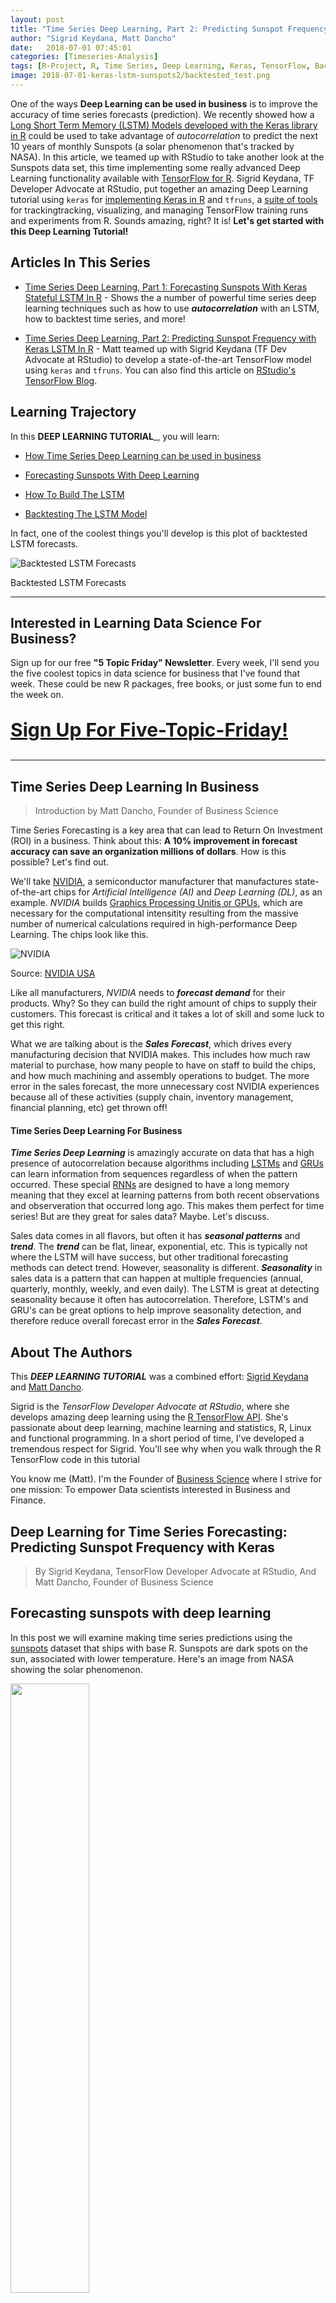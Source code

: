 ```yaml
---
layout: post
title: "Time Series Deep Learning, Part 2: Predicting Sunspot Frequency with Keras LSTM In R"
author: "Sigrid Keydana, Matt Dancho"
date:   2018-07-01 07:45:01
categories: [Timeseries-Analysis]
tags: [R-Project, R, Time Series, Deep Learning, Keras, TensorFlow, Backtesting, tidyverse, tibbletime, timetk, keras, rsample, recipes, yardstick]
image: 2018-07-01-keras-lstm-sunspots2/backtested_test.png
---
```




One of the ways __Deep Learning can be used in business__ is to improve the accuracy of time series forecasts (prediction). We recently showed how a [Long Short Term Memory (LSTM) Models developed with the Keras library in R](http://www.business-science.io/timeseries-analysis/2018/04/18/keras-lstm-sunspots-time-series-prediction.html) could be used to take advantage of _autocorrelation_ to predict the next 10 years of monthly Sunspots (a solar phenomenon that's tracked by NASA). In this article, we teamed up with RStudio to take another look at the Sunspots data set, this time implementing some really advanced Deep Learning functionality available with [TensorFlow for R](https://tensorflow.rstudio.com). Sigrid Keydana, TF Developer Advocate at RStudio, put together an amazing Deep Learning tutorial using `keras` for [implementing Keras in R](https://tensorflow.rstudio.com/keras/) and `tfruns`, a [suite of tools](https://tensorflow.rstudio.com/blog/tfruns.html) for trackingtracking, visualizing, and managing TensorFlow training runs and experiments from R. Sounds amazing, right? It is! __Let's get started with this Deep Learning Tutorial!__

<span data-sumome-listbuilder-embed-id="6cf8523a01e2faac60392073d460d72402c5971ce4821a8a8e81b28cde43f056"></span>

## Articles In This Series

* [Time Series Deep Learning, Part 1: Forecasting Sunspots With Keras Stateful LSTM In R](http://www.business-science.io/timeseries-analysis/2018/04/18/keras-lstm-sunspots-time-series-prediction.html) - Shows the a number of powerful time series deep learning techniques such as how to use ___autocorrelation___ with an LSTM, how to backtest time series, and more!

* [Time Series Deep Learning, Part 2: Predicting Sunspot Frequency with Keras LSTM In R](http://www.business-science.io/timeseries-analysis/2018/07/01/keras-lstm-sunspots-part2.html) - Matt teamed up with Sigrid Keydana (TF Dev Advocate at RStudio) to develop a state-of-the-art TensorFlow model using `keras` and `tfruns`. You can also find this article on [RStudio's TensorFlow Blog](https://tensorflow.rstudio.com/blog/sunspots-lstm.html).


## Learning Trajectory

In this __DEEP LEARNING TUTORIAL___, you will learn:

* [How Time Series Deep Learning can be used in business](#dl-in-business)

* [Forecasting Sunspots With Deep Learning](#dl-sunspots)

* [How To Build The LSTM](#lstm)

* [Backtesting The LSTM Model](#backtesting)

In fact, one of the coolest things you'll develop is this plot of backtested LSTM forecasts.

![Backtested LSTM Forecasts](/assets/2018-07-01-keras-lstm-sunspots2/backtested_test.png)


<p class="text-center date">Backtested LSTM Forecasts</p>



<hr>

<h2 class="text-center">Interested in Learning Data Science For Business?</h2>

<p class="text-center">
Sign up for our free <strong>"5 Topic Friday" Newsletter</strong>. Every week, I'll send you the five coolest topics in data science for business that I've found that week. These could be new R packages, free books, or just some fun to end the week on. 
</p>

<p class="text-center" style="font-size:30px;">
<a href="https://mailchi.mp/business-science.io/five-topic-friday"><strong>Sign Up For Five-Topic-Friday!</strong></a> 
</p>

<hr>

## Time Series Deep Learning In Business <a class="anchor" id="dl-in-business"></a> 

> Introduction by Matt Dancho, Founder of Business Science

Time Series Forecasting is a key area that can lead to Return On Investment (ROI) in a business. Think about this: __A 10% improvement in forecast accuracy can save an organization millions of dollars__. How is this possible? Let's find out.  

We'll take [NVIDIA](http://www.nvidia.com/page/home.html), a semiconductor manufacturer that manufactures state-of-the-art chips for _Artificial Intelligence (AI)_ and _Deep Learning (DL)_, as an example. _NVIDIA_ builds [Graphics Processing Unitis or GPUs](https://en.wikipedia.org/wiki/Graphics_processing_unit), which are necessary for the computational intensitity resulting from the massive number of numerical calculations required in high-performance Deep Learning. The chips look like this.

![NVIDIA](/assets/2018-07-01-keras-lstm-sunspots2/nvidia.png)

<p class="text-center date">Source: <a href="http://www.nvidia.com/page/home.html">NVIDIA USA</a></p>

Like all manufacturers, _NVIDIA_ needs to ___forecast demand___ for their products. Why? So they can build the right amount of chips to supply their customers. This forecast is critical and it takes a lot of skill and some luck to get this right. 

What we are talking about is the ___Sales Forecast___, which drives every manufacturing decision that NVIDIA makes. This includes how much raw material to purchase, how many people to have on staff to build the chips, and how much machining and assembly operations to budget. The more error in the sales forecast, the more unnecessary cost NVIDIA experiences because all of these activities (supply chain, inventory management, financial planning, etc) get thrown off!

#### Time Series Deep Learning For Business

___Time Series Deep Learning___ is amazingly accurate on data that has a high presence of autocorrelation because algorithms including [LSTMs](https://en.wikipedia.org/wiki/Long_short-term_memory) and [GRUs](https://en.wikipedia.org/wiki/Gated_recurrent_unit) can learn information from sequences regardless of when the pattern occurred. These special [RNNs](https://en.wikipedia.org/wiki/Recurrent_neural_network) are designed to have a long memory meaning that they excel at learning patterns from both recent observations and observeration that occurred long ago. This makes them perfect for time series! But are they great for sales data? Maybe. Let's discuss.

Sales data comes in all flavors, but often it has ___seasonal patterns___ and ___trend___. The ___trend___ can be flat, linear, exponential, etc. This is typically not where the LSTM will have success, but other traditional forecasting methods can detect trend. However, seasonality is different. ___Seasonality___ in sales data is a pattern that can happen at multiple frequencies (annual, quarterly, monthly, weekly, and even daily). The LSTM is great at detecting seasonality because it often has autocorrelation. Therefore, LSTM's and GRU's can be great options to help improve seasonality detection, and therefore reduce overall forecast error in the ___Sales Forecast___.  



## About The Authors

This ___DEEP LEARNING TUTORIAL___ was a combined effort: [Sigrid Keydana](https://www.linkedin.com/in/sigrid-keydana-9a16b410/) and [Matt Dancho](https://www.linkedin.com/in/mattdancho/). 

Sigrid is the _TensorFlow Developer Advocate at RStudio_, where she develops amazing deep learning using the [R TensorFlow API](https://tensorflow.rstudio.com/). She's passionate about deep learning, machine learning and statistics, R, Linux and functional programming. In a short period of time, I've developed a tremendous respect for Sigrid. You'll see why when you walk through the R TensorFlow code in this tutorial

You know me (Matt). I'm the Founder of [Business Science](http://www.business-science.io/) where I strive for one mission: To empower Data scientists interested in Business and Finance. 


## Deep Learning for Time Series Forecasting: Predicting Sunspot Frequency with Keras

> By Sigrid Keydana, TensorFlow Developer Advocate at RStudio,
> And Matt Dancho, Founder of Business Science


## Forecasting sunspots with deep learning <a class="anchor" id="dl-sunspots"></a>

In this post we will examine making time series predictions using the [sunspots](https://stat.ethz.ch/R-manual/R-devel/library/datasets/html/sunspot.month.html) dataset that ships with base R. Sunspots are dark spots on the sun, associated with lower temperature. Here's an image from NASA showing the solar phenomenon.

<img src="/assets/2018-04-18-keras-lstm-sunspots/sunspot_nasa.jpg" style="width: 50%; height: 50%"/>

<p class="text-center date">Source: <a href="https://www.nasa.gov/content/goddard/largest-sunspot-of-solar-cycle">NASA</a></p>



We're using the monthly version of the dataset, `sunspots.month` (there is a yearly version, too).
It contains 265 years worth of data (from 1749 through 2013) on the number of sunspots per month. 

![Sunspots Full](/assets/2018-07-01-keras-lstm-sunspots2/sunspots_full.png)


Forecasting this dataset is challenging because of high short term variability as well as long-term irregularities evident in the cycles. For example, maximum amplitudes reached by the low frequency cycle differ a lot, as does the number of high frequency cycle steps needed to reach that maximum low frequency cycle height.

Our post will focus on two dominant aspects: how to apply deep learning to time series forecasting, and how to properly apply cross validation in this domain. 
For the latter, we will use the [rsample](https://cran.r-project.org/package=rsample) package that allows to do resampling on time series data.
As to the former, our goal is not to reach utmost performance but to show the general course of action when using recurrent neural networks to model this kind of data.


## Recurrent neural networks

When our data has a sequential structure, it is recurrent neural networks (RNNs) we use to model it.

As of today, among RNNs, the best established architectures are the GRU (Gated Recurrent Unit) and the LSTM (Long Short Term Memory). For today, let's not zoom in on what makes them special, but on what they have in common with the most stripped-down RNN: the basic recurrence structure.

In contrast to the prototype of a neural network, often called Multilayer Perceptron (MLP), the RNN has a state that is carried on over time. This is nicely seen in this diagram from [Goodfellow et al.](http://www.deeplearningbook.org), a.k.a. the "bible of deep learning":

![Source: http://www.deeplearningbook.org](/assets/2018-07-01-keras-lstm-sunspots2/rnn.png)


At each time, the state is a combination of the current input and the previous hidden state. This is reminiscent of autoregressive models, but with neural networks, there has to be some point where we halt the dependence.

That's because in order to determine the weights, we keep calculating how our loss changes as the input changes.
Now if the input we have to consider, at an arbitrary timestep, ranges back indefinitely - then we will not be able to calculate all those gradients.
In practice, then, our hidden state will, at every iteration, be carried forward through a fixed number of steps.

We'll come back to that as soon as we've loaded and pre-processed the data.


## Setup, pre-processing, and exploration

### Libraries

Here, first, are the libraries needed for this tutorial. 


{% highlight r %}
# Core Tidyverse
library(tidyverse)
library(glue)
library(forcats)

# Time Series
library(timetk)
library(tidyquant)
library(tibbletime)

# Visualization
library(cowplot)

# Preprocessing
library(recipes)

# Sampling / Accuracy
library(rsample)
library(yardstick) 

# Modeling
library(keras)
library(tfruns)
{% endhighlight %}


If you have not previously run Keras in R, you will need to install Keras using the `install_keras()` function.


{% highlight r %}
# Install Keras if you have not installed before
install_keras()
{% endhighlight %}


### Data 

`sunspot.month` is a `ts` class (not tidy), so we'll convert to a tidy data set using the `tk_tbl()` function from `timetk`. We use this instead of `as.tibble()` from `tibble` to automatically preserve the time series index as a `zoo` `yearmon` index. Last, we'll convert the `zoo` index to date using `lubridate::as_date()` (loaded with `tidyquant`) and then change to a `tbl_time` object to make time series operations easier.


{% highlight r %}
sun_spots <- datasets::sunspot.month %>%
    tk_tbl() %>%
    mutate(index = as_date(index)) %>%
    as_tbl_time(index = index)

sun_spots
{% endhighlight %}

```
# A time tibble: 3,177 x 2
# Index: index
   index      value
   <date>     <dbl>
 1 1749-01-01  58  
 2 1749-02-01  62.6
 3 1749-03-01  70  
 4 1749-04-01  55.7
 5 1749-05-01  85  
 6 1749-06-01  83.5
 7 1749-07-01  94.8
 8 1749-08-01  66.3
 9 1749-09-01  75.9
10 1749-10-01  75.5
# ... with 3,167 more rows
```


### Exploratory data analysis

The time series is long (265 years!). We can visualize the time series both in full, and zoomed in on the first 10 years to get a feel for the series. 

#### Visualizing sunspot data with cowplot

We'll make two `ggplot`s and combine them using `cowplot::plot_grid()`. Note that for the zoomed in plot, we make use of `tibbletime::time_filter()`, which is an easy way to perform time-based filtering. 


{% highlight r %}
p1 <- sun_spots %>%
    ggplot(aes(index, value)) +
    geom_point(color = palette_light()[[1]], alpha = 0.5) +
    theme_tq() +
    labs(
        title = "From 1749 to 2013 (Full Data Set)"
    )

p2 <- sun_spots %>%
    filter_time("start" ~ "1800") %>%
    ggplot(aes(index, value)) +
    geom_line(color = palette_light()[[1]], alpha = 0.5) +
    geom_point(color = palette_light()[[1]]) +
    geom_smooth(method = "loess", span = 0.2, se = FALSE) +
    theme_tq() +
    labs(
        title = "1749 to 1759 (Zoomed In To Show Changes over the Year)",
        caption = "datasets::sunspot.month"
    )

p_title <- ggdraw() + 
    draw_label("Sunspots", size = 18, fontface = "bold", colour = palette_light()[[1]])

plot_grid(p_title, p1, p2, ncol = 1, rel_heights = c(0.1, 1, 1))
{% endhighlight %}


![](/assets/2018-07-01-keras-lstm-sunspots2/cowplot.png)


### Backtesting: time series cross validation

When doing cross validation on sequential data, the time dependencies on preceding samples must be preserved. We can create a cross validation sampling plan by offsetting the window used to select sequential sub-samples. In essence, we're creatively dealing with the fact that there's no future test data available by creating multiple synthetic "futures" -  a process often, esp. in finance, called "backtesting".

As mentioned in the introduction, the [rsample](https://cran.r-project.org/package=rsample) package includes facitlities for backtesting on time series. The vignette, ["Time Series Analysis Example"](https://topepo.github.io/rsample/articles/Applications/Time_Series.html), describes a procedure that uses the `rolling_origin()` function to create samples designed for time series cross validation. We'll use this approach.

#### Developing a backtesting strategy

The sampling plan we create uses 50 years (`initial` = 12 x 50 samples) for the training set and ten years (`assess` = 12 x 10) for the testing (validation) set. We select a `skip` span of about twenty years (`skip` = 12 x 20 - 1) to approximately evenly distribute the samples into 6 sets that span the entire 265 years of sunspots history. Last, we select `cumulative = FALSE` to allow the origin to shift which ensures that models on more recent data are not given an unfair advantage (more observations) over those operating on less recent data. The tibble return contains the `rolling_origin_resamples`.


{% highlight r %}
periods_train <- 12 * 100
periods_test  <- 12 * 50
skip_span     <- 12 * 22 - 1

rolling_origin_resamples <- rolling_origin(
  sun_spots,
  initial    = periods_train,
  assess     = periods_test,
  cumulative = FALSE,
  skip       = skip_span
)

rolling_origin_resamples
{% endhighlight %}

```
# Rolling origin forecast resampling 
# A tibble: 6 x 2
  splits       id    
  <list>       <chr> 
1 <S3: rsplit> Slice1
2 <S3: rsplit> Slice2
3 <S3: rsplit> Slice3
4 <S3: rsplit> Slice4
5 <S3: rsplit> Slice5
6 <S3: rsplit> Slice6
```

#### Visualizing the backtesting strategy

We can visualize the resamples with two custom functions. The first, `plot_split()`, plots one of the resampling splits using `ggplot2`. Note that an `expand_y_axis` argument is added to expand the date range to the full `sun_spots` dataset date range. This will become useful when we visualize all plots together. 


{% highlight r %}
# Plotting function for a single split
plot_split <- function(split, expand_y_axis = TRUE, alpha = 1, size = 1, base_size = 14) {
    
    # Manipulate data
    train_tbl <- training(split) %>%
        add_column(key = "training") 
    
    test_tbl  <- testing(split) %>%
        add_column(key = "testing") 
    
    data_manipulated <- bind_rows(train_tbl, test_tbl) %>%
        as_tbl_time(index = index) %>%
        mutate(key = fct_relevel(key, "training", "testing"))
        
    # Collect attributes
    train_time_summary <- train_tbl %>%
        tk_index() %>%
        tk_get_timeseries_summary()
    
    test_time_summary <- test_tbl %>%
        tk_index() %>%
        tk_get_timeseries_summary()
    
    # Visualize
    g <- data_manipulated %>%
        ggplot(aes(x = index, y = value, color = key)) +
        geom_line(size = size, alpha = alpha) +
        theme_tq(base_size = base_size) +
        scale_color_tq() +
        labs(
            title    = glue("Split: {split$id}"),
            subtitle = glue("{train_time_summary$start} to {test_time_summary$end}"),
            y = "", x = ""
        ) +
        theme(legend.position = "none") 
    
    if (expand_y_axis) {
        
        sun_spots_time_summary <- sun_spots %>% 
            tk_index() %>% 
            tk_get_timeseries_summary()
        
        g <- g +
            scale_x_date(limits = c(sun_spots_time_summary$start, 
                                    sun_spots_time_summary$end))
    }
    
    return(g)
}
{% endhighlight %}

The `plot_split()` function takes one split (in this case Slice01), and returns a visual of the sampling strategy. We expand the axis to the range for the full dataset using `expand_y_axis = TRUE`. 


{% highlight r %}
rolling_origin_resamples$splits[[1]] %>%
    plot_split(expand_y_axis = TRUE) +
    theme(legend.position = "bottom")
{% endhighlight %}

![](/assets/2018-07-01-keras-lstm-sunspots2/slice1.png)


The second function, `plot_sampling_plan()`, scales the `plot_split()` function to all of the samples using `purrr` and `cowplot`.


{% highlight r %}
# Plotting function that scales to all splits 
plot_sampling_plan <- function(sampling_tbl, expand_y_axis = TRUE, 
                               ncol = 3, alpha = 1, size = 1, base_size = 14, 
                               title = "Sampling Plan") {
    
    # Map plot_split() to sampling_tbl
    sampling_tbl_with_plots <- sampling_tbl %>%
        mutate(gg_plots = map(splits, plot_split, 
                              expand_y_axis = expand_y_axis,
                              alpha = alpha, base_size = base_size))
    
    # Make plots with cowplot
    plot_list <- sampling_tbl_with_plots$gg_plots 
    
    p_temp <- plot_list[[1]] + theme(legend.position = "bottom")
    legend <- get_legend(p_temp)
    
    p_body  <- plot_grid(plotlist = plot_list, ncol = ncol)
    
    p_title <- ggdraw() + 
        draw_label(title, size = 14, fontface = "bold", colour = palette_light()[[1]])
    
    g <- plot_grid(p_title, p_body, legend, ncol = 1, rel_heights = c(0.05, 1, 0.05))
    
    return(g)
    
}
{% endhighlight %}


We can now visualize the entire backtesting strategy with `plot_sampling_plan()`. We can see how the sampling plan shifts the sampling window with each progressive slice of the train/test splits. 


{% highlight r %}
rolling_origin_resamples %>%
    plot_sampling_plan(expand_y_axis = T, ncol = 3, alpha = 1, size = 1, base_size = 10, 
                       title = "Backtesting Strategy: Rolling Origin Sampling Plan")
{% endhighlight %}

![](/assets/2018-07-01-keras-lstm-sunspots2/all_splits.png)

And, we can set `expand_y_axis = FALSE` to zoom in on the samples. 


{% highlight r %}
rolling_origin_resamples %>%
    plot_sampling_plan(expand_y_axis = F, ncol = 3, alpha = 1, size = 1, base_size = 10, 
                       title = "Backtesting Strategy: Zoomed In")
{% endhighlight %}

![](/assets/2018-07-01-keras-lstm-sunspots2/all_splits_zoomed.png)

We'll use this backtesting strategy (6 samples from one time series each with 50/10 split in years and a ~20 year offset) when testing the veracity of the LSTM model on the sunspots dataset. 


## The LSTM model <a class="anchor" id="lstm"></a>

To begin, we'll develop an LSTM model on a single sample from the backtesting strategy, namely, the most recent slice. We'll then apply the model to all samples to investigate modeling performance. 


{% highlight r %}
example_split    <- rolling_origin_resamples$splits[[6]]
example_split_id <- rolling_origin_resamples$id[[6]]
{% endhighlight %}

We can reuse the `plot_split()` function to visualize the split. Set `expand_y_axis = FALSE` to zoom in on the subsample. 


{% highlight r %}
plot_split(example_split, expand_y_axis = FALSE, size = 0.5) +
    theme(legend.position = "bottom") +
    ggtitle(glue("Split: {example_split_id}"))
{% endhighlight %}

![](/assets/2018-07-01-keras-lstm-sunspots2/slice6.png)

### Data setup

To aid hyperparameter tuning, besides the training set we also need a validation set.
For example, we will use a callback, `callback_early_stopping`, that stops training when no significant performance is seen on the validation set (what's considered significant is up to you).

We will dedicate 2 thirds of the analysis set to training, and 1 third to validation.


{% highlight r %}
df_trn <- analysis(example_split)[1:800, , drop = FALSE]
df_val <- analysis(example_split)[801:1200, , drop = FALSE]
df_tst <- assessment(example_split)
{% endhighlight %}


First, let's combine the training and testing data sets into a single data set with a column `key` that specifies where they came from (either "training" or "testing)". Note that the `tbl_time` object will need to have the index respecified during the `bind_rows()` step, but [this issue](https://github.com/tidyverse/dplyr/issues/3259) should be corrected in `dplyr` soon. 


{% highlight r %}
df <- bind_rows(
  df_trn %>% add_column(key = "training"),
  df_val %>% add_column(key = "validation"),
  df_tst %>% add_column(key = "testing")
) %>%
  as_tbl_time(index = index)

df
{% endhighlight %}

```
# A time tibble: 1,800 x 3
# Index: index
   index      value key     
   <date>     <dbl> <chr>   
 1 1849-06-01  81.1 training
 2 1849-07-01  78   training
 3 1849-08-01  67.7 training
 4 1849-09-01  93.7 training
 5 1849-10-01  71.5 training
 6 1849-11-01  99   training
 7 1849-12-01  97   training
 8 1850-01-01  78   training
 9 1850-02-01  89.4 training
10 1850-03-01  82.6 training
# ... with 1,790 more rows
```

### Preprocessing with recipes

The LSTM algorithm will usually work better if the input data has been centered and scaled. We can conveniently accomplish this using the `recipes` package. In addition to `step_center` and `step_scale`, we're using `step_sqrt` to reduce variance and remov outliers. The actual transformations are executed when we `bake` the data according to the recipe: 


{% highlight r %}
rec_obj <- recipe(value ~ ., df) %>%
    step_sqrt(value) %>%
    step_center(value) %>%
    step_scale(value) %>%
    prep()

df_processed_tbl <- bake(rec_obj, df)

df_processed_tbl
{% endhighlight %}

```
# A tibble: 1,800 x 3
   index      value key     
   <date>     <dbl> <fct>   
 1 1849-06-01 0.714 training
 2 1849-07-01 0.660 training
 3 1849-08-01 0.473 training
 4 1849-09-01 0.922 training
 5 1849-10-01 0.544 training
 6 1849-11-01 1.01  training
 7 1849-12-01 0.974 training
 8 1850-01-01 0.660 training
 9 1850-02-01 0.852 training
10 1850-03-01 0.739 training
# ... with 1,790 more rows
```

Next, let's capture the original center and scale so we can invert the steps after modeling. The square root step can then simply be undone by squaring the back-transformed data. 


{% highlight r %}
center_history <- rec_obj$steps[[2]]$means["value"]
scale_history  <- rec_obj$steps[[3]]$sds["value"]

c("center" = center_history, "scale" = scale_history)
{% endhighlight %}

```
center.value  scale.value 
    6.694468     3.238935 
```

### Reshaping the data

Keras LSTM expects the input as well as the target data to be in a specific shape.
The input has to be a 3-d array of size `num_samples, num_timesteps, num_features`.

Here, `num_samples` is the number of observations in the set. This will get fed to the model in portions of `batch_size`. The second dimension, `num_timesteps`, is the length of the hidden state we were talking about above. Finally, the third dimension is the number of predictors we're using. For univariate time series, this is 1.

How long should we choose the hidden state to be? This generally depends on the dataset and our goal.
If we did one-step-ahead forecasts - thus, forecasting the following month only - our main concern would be choosing a state length that allows to learn any patterns present in the data. 

Now say we wanted to forecast 12 months instead, as does [SILSO](http://sidc.be/silso/home), the _World Data Center for the production, preservation and dissemination of the international sunspot number_.
The way we can do this, with Keras, is by wiring the LSTM hidden states to sets of consecutive outputs of the same length. Thus, if we want to produce predictions for 12 months, our LSTM should have a hidden state length of 12.

These 12 time steps will then get wired to 12 linear predictor units using a `time_distributed()` wrapper.
That wrapper's task is to apply the same calculation (i.e., the same weight matrix) to every state input it receives.

Now, what's the target array's format supposed to be? As we're forecasting several timesteps here, the target data again needs to be 3-dimensional. Dimension 1 again is the batch dimension, dimension 2 again corresponds to the number of timesteps (the forecasted ones), and dimension 3 is the size of the wrapped layer.
In our case, the wrapped layer is a `layer_dense()` of a single unit, as we want exactly one prediction per point in time.

So, let's reshape the data. The main action here is creating the sliding windows of 12 steps of input, followed by 12 steps of output each. This is easiest to understand with a shorter and simpler example. Say our input were the numbers from 1 to 10, and our chosen sequence length (state size) were 4. Tthis is how we would want our training input to look:

```
1,2,3,4
2,3,4,5
3,4,5,6
```

And our target data, correspondingly:

```
5,6,7,8
6,7,8,9
7,8,9,10
```

We'll define a short function that does this reshaping on a given dataset.
Then finally, we add the third axis that is formally needed (even though that axis is of size 1 in our case).



{% highlight r %}
# these variables are being defined just because of the order in which
# we present things in this post (first the data, then the model)
# they will be superseded by FLAGS$n_timesteps, FLAGS$batch_size and n_predictions
# in the following snippet
n_timesteps <- 12
n_predictions <- n_timesteps
batch_size <- 10

# functions used
build_matrix <- function(tseries, overall_timesteps) {
  t(sapply(1:(length(tseries) - overall_timesteps + 1), function(x) 
    tseries[x:(x + overall_timesteps - 1)]))
}

reshape_X_3d <- function(X) {
  dim(X) <- c(dim(X)[1], dim(X)[2], 1)
  X
}

# extract values from data frame
train_vals <- df_processed_tbl %>%
  filter(key == "training") %>%
  select(value) %>%
  pull()
valid_vals <- df_processed_tbl %>%
  filter(key == "validation") %>%
  select(value) %>%
  pull()
test_vals <- df_processed_tbl %>%
  filter(key == "testing") %>%
  select(value) %>%
  pull()


# build the windowed matrices
train_matrix <-
  build_matrix(train_vals, n_timesteps + n_predictions)
valid_matrix <-
  build_matrix(valid_vals, n_timesteps + n_predictions)
test_matrix <- build_matrix(test_vals, n_timesteps + n_predictions)

# separate matrices into training and testing parts
# also, discard last batch if there are fewer than batch_size samples
# (a purely technical requirement)
X_train <- train_matrix[, 1:n_timesteps]
y_train <- train_matrix[, (n_timesteps + 1):(n_timesteps * 2)]
X_train <- X_train[1:(nrow(X_train) %/% batch_size * batch_size), ]
y_train <- y_train[1:(nrow(y_train) %/% batch_size * batch_size), ]

X_valid <- valid_matrix[, 1:n_timesteps]
y_valid <- valid_matrix[, (n_timesteps + 1):(n_timesteps * 2)]
X_valid <- X_valid[1:(nrow(X_valid) %/% batch_size * batch_size), ]
y_valid <- y_valid[1:(nrow(y_valid) %/% batch_size * batch_size), ]

X_test <- test_matrix[, 1:n_timesteps]
y_test <- test_matrix[, (n_timesteps + 1):(n_timesteps * 2)]
X_test <- X_test[1:(nrow(X_test) %/% batch_size * batch_size), ]
y_test <- y_test[1:(nrow(y_test) %/% batch_size * batch_size), ]
# add on the required third axis
X_train <- reshape_X_3d(X_train)
X_valid <- reshape_X_3d(X_valid)
X_test <- reshape_X_3d(X_test)

y_train <- reshape_X_3d(y_train)
y_valid <- reshape_X_3d(y_valid)
y_test <- reshape_X_3d(y_test)
{% endhighlight %}


### Building the LSTM model

Now that we have our data in the required form, let's finally build the model. 
As always in deep learning, an important, and often time-consuming, part of the job is tuning hyperparameters. To keep this post self-contained, and considering this is primarily a tutorial on how to use LSTM in R, let's assume the following settings were found after extensive experimentation (in reality experimentation _did_ take place, but not to a degree that performance couldn't possibly be improved).

Instead of hard coding the hyperparameters, we'll use [tfruns](https://tensorflow.rstudio.com/tools/tfruns/articles/tuning.html) to set up an environment where we could easily perform grid search.

We'll quickly comment on what these parameters do but mainly leave those topics to further posts.



{% highlight r %}
FLAGS <- flags(
  # There is a so-called "stateful LSTM" in Keras. While LSTM is stateful per se,
  # this adds a further tweak where the hidden states get initialized with values 
  # from the item at same position in the previous batch.
  # This is helpful just under specific circumstances, or if you want to create an
  # "infinite stream" of states, in which case you'd use 1 as the batch size.
  # Below, we show how the code would have to be changed to use this, but it won't be further
  # discussed here.
  flag_boolean("stateful", FALSE),
  # Should we use several layers of LSTM?
  # Again, just included for completeness, it did not yield any superior performance on this task.
  # This will actually stack exactly one additional layer of LSTM units.
  flag_boolean("stack_layers", FALSE),
  # number of samples fed to the model in one go
  flag_integer("batch_size", 10),
  # size of the hidden state, equals size of predictions
  flag_integer("n_timesteps", 12),
  # how many epochs to train for
  flag_integer("n_epochs", 100),
  # fraction of the units to drop for the linear transformation of the inputs
  flag_numeric("dropout", 0.2),
  # fraction of the units to drop for the linear transformation of the recurrent state
  flag_numeric("recurrent_dropout", 0.2),
  # loss function. Found to work better for this specific case than mean squared error
  flag_string("loss", "logcosh"),
  # optimizer = stochastic gradient descent. Seemed to work better than adam or rmsprop here
  # (as indicated by limited testing)
  flag_string("optimizer_type", "sgd"),
  # size of the LSTM layer
  flag_integer("n_units", 128),
  # learning rate
  flag_numeric("lr", 0.003),
  # momentum, an additional parameter to the SGD optimizer
  flag_numeric("momentum", 0.9),
  # parameter to the early stopping callback
  flag_integer("patience", 10)
)

# the number of predictions we'll make equals the length of the hidden state
n_predictions <- FLAGS$n_timesteps
# how many features = predictors we have
n_features <- 1
# just in case we wanted to try different optimizers, we could add here
optimizer <- switch(FLAGS$optimizer_type,
                    sgd = optimizer_sgd(lr = FLAGS$lr, momentum = FLAGS$momentum))

# callbacks to be passed to the fit() function
# We just use one here: we may stop before n_epochs if the loss on the validation set
# does not decrease (by a configurable amount, over a configurable time)
callbacks <- list(
  callback_early_stopping(patience = FLAGS$patience)
)
{% endhighlight %}


After all these preparations, the code for constructing and training the model is rather short!
Let's first quickly view the "long version", that would allow you to test stacking several LSTMs or use a stateful LSTM, then go through the final short version (that does neither) and comment on it.

This, just for reference, is the complete code.



{% highlight r %}
model <- keras_model_sequential()

model %>%
  layer_lstm(
    units = FLAGS$n_units,
    batch_input_shape  = c(FLAGS$batch_size, FLAGS$n_timesteps, n_features),
    dropout = FLAGS$dropout,
    recurrent_dropout = FLAGS$recurrent_dropout,
    return_sequences = TRUE,
    stateful = FLAGS$stateful
  )

if (FLAGS$stack_layers) {
  model %>%
    layer_lstm(
      units            = FLAGS$n_units,
      dropout = FLAGS$dropout,
      recurrent_dropout = FLAGS$recurrent_dropout,
      return_sequences = TRUE,
      stateful = FLAGS$stateful
    )
}
model %>% time_distributed(layer_dense(units = 1))

model %>%
  compile(
    loss = FLAGS$loss,
    optimizer = optimizer,
    metrics = list("mean_squared_error")
  )

if (!FLAGS$stateful) {
  model %>% fit(
    x          = X_train,
    y          = y_train,
    validation_data = list(X_valid, y_valid),
    batch_size = FLAGS$batch_size,
    epochs     = FLAGS$n_epochs,
    callbacks = callbacks
  )
  
} else {
  for (i in 1:FLAGS$n_epochs) {
    model %>% fit(
      x          = X_train,
      y          = y_train,
      validation_data = list(X_valid, y_valid),
      callbacks = callbacks,
      batch_size = FLAGS$batch_size,
      epochs     = 1,
      shuffle    = FALSE
    )
    model %>% reset_states()
  }
}

if (FLAGS$stateful)
  model %>% reset_states()
{% endhighlight %}


Now let's step through the simpler, yet better (or equally) performing configuration below.


{% highlight r %}
# create the model
model <- keras_model_sequential()

# add layers
# we have just two, the LSTM and the time_distributed 
model %>%
  layer_lstm(
    units = FLAGS$n_units, 
    # the first layer in a model needs to know the shape of the input data
    batch_input_shape  = c(FLAGS$batch_size, FLAGS$n_timesteps, n_features),
    dropout = FLAGS$dropout,
    recurrent_dropout = FLAGS$recurrent_dropout,
    # by default, an LSTM just returns the final state
    return_sequences = TRUE
  ) %>% time_distributed(layer_dense(units = 1))

model %>%
  compile(
    loss = FLAGS$loss,
    optimizer = optimizer,
    # in addition to the loss, Keras will inform us about current MSE while training
    metrics = list("mean_squared_error")
  )

history <- model %>% fit(
  x          = X_train,
  y          = y_train,
  validation_data = list(X_valid, y_valid),
  batch_size = FLAGS$batch_size,
  epochs     = FLAGS$n_epochs,
  callbacks = callbacks
)
{% endhighlight %}

As we see, training was stopped after ~55 epochs as validation loss did not decrease any more.
We also see that performance on the validation set is way worse than performance on the training set - normally indicating overfitting.

This topic too, we'll leave to a separate discussion another time, but interestingly regularization using higher values of `dropout` and `recurrent_dropout` (combined with increasing model capacity) did not yield better generalization performance. This is probably related to the characteristics of this specific time series we mentioned in the introduction.


{% highlight r %}
plot(history, metrics = "loss")
{% endhighlight %}



![](/assets/2018-07-01-keras-lstm-sunspots2/history.png)


Now let's see how well the model was able to capture the characteristics of the training set.



{% highlight r %}
pred_train <- model %>%
  predict(X_train, batch_size = FLAGS$batch_size) %>%
  .[, , 1]

# Retransform values to original scale
pred_train <- (pred_train * scale_history + center_history) ^2
compare_train <- df %>% filter(key == "training")

# build a dataframe that has both actual and predicted values
for (i in 1:nrow(pred_train)) {
  varname <- paste0("pred_train", i)
  compare_train <-
    mutate(compare_train,!!varname := c(
      rep(NA, FLAGS$n_timesteps + i - 1),
      pred_train[i,],
      rep(NA, nrow(compare_train) - FLAGS$n_timesteps * 2 - i + 1)
    ))
}
{% endhighlight %}


We compute the average RSME over all sequences of predictions.


{% highlight r %}
coln <- colnames(compare_train)[4:ncol(compare_train)]
cols <- map(coln, quo(sym(.)))
rsme_train <-
  map_dbl(cols, function(col)
    rmse(
      compare_train,
      truth = value,
      estimate = !!col,
      na.rm = TRUE
    )) %>% mean()

rsme_train
{% endhighlight %}

```
21.01495
```

How do these predictions really look? As a visualization of all predicted sequences would look pretty crowded, we arbitrarily pick start points at regular intervals.


{% highlight r %}
ggplot(compare_train, aes(x = index, y = value)) + geom_line() +
  geom_line(aes(y = pred_train1), color = "cyan") +
  geom_line(aes(y = pred_train50), color = "red") +
  geom_line(aes(y = pred_train100), color = "green") +
  geom_line(aes(y = pred_train150), color = "violet") +
  geom_line(aes(y = pred_train200), color = "cyan") +
  geom_line(aes(y = pred_train250), color = "red") +
  geom_line(aes(y = pred_train300), color = "red") +
  geom_line(aes(y = pred_train350), color = "green") +
  geom_line(aes(y = pred_train400), color = "cyan") +
  geom_line(aes(y = pred_train450), color = "red") +
  geom_line(aes(y = pred_train500), color = "green") +
  geom_line(aes(y = pred_train550), color = "violet") +
  geom_line(aes(y = pred_train600), color = "cyan") +
  geom_line(aes(y = pred_train650), color = "red") +
  geom_line(aes(y = pred_train700), color = "red") +
  geom_line(aes(y = pred_train750), color = "green") +
  ggtitle("Predictions on the training set")
{% endhighlight %}


![](/assets/2018-07-01-keras-lstm-sunspots2/pred_train.png)

This looks pretty good. From the validation loss, we don't quite expect the same from the test set, though.

Let's see. 


{% highlight r %}
pred_test <- model %>%
  predict(X_test, batch_size = FLAGS$batch_size) %>%
  .[, , 1]

# Retransform values to original scale
pred_test <- (pred_test * scale_history + center_history) ^2
pred_test[1:10, 1:5] %>% print()
compare_test <- df %>% filter(key == "testing")

# build a dataframe that has both actual and predicted values
for (i in 1:nrow(pred_test)) {
  varname <- paste0("pred_test", i)
  compare_test <-
    mutate(compare_test,!!varname := c(
      rep(NA, FLAGS$n_timesteps + i - 1),
      pred_test[i,],
      rep(NA, nrow(compare_test) - FLAGS$n_timesteps * 2 - i + 1)
    ))
}

compare_test %>% write_csv(str_replace(model_path, ".hdf5", ".test.csv"))
compare_test[FLAGS$n_timesteps:(FLAGS$n_timesteps + 10), c(2, 4:8)] %>% print()

coln <- colnames(compare_test)[4:ncol(compare_test)]
cols <- map(coln, quo(sym(.)))
rsme_test <-
  map_dbl(cols, function(col)
    rmse(
      compare_test,
      truth = value,
      estimate = !!col,
      na.rm = TRUE
    )) %>% mean()

rsme_test
{% endhighlight %}

```
31.31616
```


{% highlight r %}
ggplot(compare_test, aes(x = index, y = value)) + geom_line() +
  geom_line(aes(y = pred_test1), color = "cyan") +
  geom_line(aes(y = pred_test50), color = "red") +
  geom_line(aes(y = pred_test100), color = "green") +
  geom_line(aes(y = pred_test150), color = "violet") +
  geom_line(aes(y = pred_test200), color = "cyan") +
  geom_line(aes(y = pred_test250), color = "red") +
  geom_line(aes(y = pred_test300), color = "green") +
  geom_line(aes(y = pred_test350), color = "cyan") +
  geom_line(aes(y = pred_test400), color = "red") +
  geom_line(aes(y = pred_test450), color = "green") +  
  geom_line(aes(y = pred_test500), color = "cyan") +
  geom_line(aes(y = pred_test550), color = "violet") +
  ggtitle("Predictions on test set")
{% endhighlight %}

![](/assets/2018-07-01-keras-lstm-sunspots2/pred_test.png)


That's not as good as on the training set, but not bad either, given this time series is quite challenging.

Having defined and run our model on a manually chosen example split, let's now revert to our overall re-sampling frame.


### Backtesting the model on all splits <a class="anchor" id="backtest"></a>

To obtain predictions on all splits, we move the above code into a function and apply it to all splits.
First, here's the function. It returns a list of two dataframes, one for the training and test sets each, that contain the model's predictions together with the actual values.



{% highlight r %}
obtain_predictions <- function(split) {
  df_trn <- analysis(split)[1:800, , drop = FALSE]
  df_val <- analysis(split)[801:1200, , drop = FALSE]
  df_tst <- assessment(split)
  
  df <- bind_rows(
    df_trn %>% add_column(key = "training"),
    df_val %>% add_column(key = "validation"),
    df_tst %>% add_column(key = "testing")
  ) %>%
    as_tbl_time(index = index)
  
  rec_obj <- recipe(value ~ ., df) %>%
    step_sqrt(value) %>%
    step_center(value) %>%
    step_scale(value) %>%
    prep()
  
  df_processed_tbl <- bake(rec_obj, df)
  
  center_history <- rec_obj$steps[[2]]$means["value"]
  scale_history  <- rec_obj$steps[[3]]$sds["value"]
  
  FLAGS <- flags(
    flag_boolean("stateful", FALSE),
    flag_boolean("stack_layers", FALSE),
    flag_integer("batch_size", 10),
    flag_integer("n_timesteps", 12),
    flag_integer("n_epochs", 100),
    flag_numeric("dropout", 0.2),
    flag_numeric("recurrent_dropout", 0.2),
    flag_string("loss", "logcosh"),
    flag_string("optimizer_type", "sgd"),
    flag_integer("n_units", 128),
    flag_numeric("lr", 0.003),
    flag_numeric("momentum", 0.9),
    flag_integer("patience", 10)
  )
  
  n_predictions <- FLAGS$n_timesteps
  n_features <- 1
  
  optimizer <- switch(FLAGS$optimizer_type,
                      sgd = optimizer_sgd(lr = FLAGS$lr, momentum = FLAGS$momentum))
  callbacks <- list(
    callback_early_stopping(patience = FLAGS$patience)
  )
  
  train_vals <- df_processed_tbl %>%
    filter(key == "training") %>%
    select(value) %>%
    pull()
  valid_vals <- df_processed_tbl %>%
    filter(key == "validation") %>%
    select(value) %>%
    pull()
  test_vals <- df_processed_tbl %>%
    filter(key == "testing") %>%
    select(value) %>%
    pull()
  
  train_matrix <-
    build_matrix(train_vals, FLAGS$n_timesteps + n_predictions)
  valid_matrix <-
    build_matrix(valid_vals, FLAGS$n_timesteps + n_predictions)
  test_matrix <-
    build_matrix(test_vals, FLAGS$n_timesteps + n_predictions)
  
  X_train <- train_matrix[, 1:FLAGS$n_timesteps]
  y_train <-
    train_matrix[, (FLAGS$n_timesteps + 1):(FLAGS$n_timesteps * 2)]
  X_train <-
    X_train[1:(nrow(X_train) %/% FLAGS$batch_size * FLAGS$batch_size),]
  y_train <-
    y_train[1:(nrow(y_train) %/% FLAGS$batch_size * FLAGS$batch_size),]
  
  X_valid <- valid_matrix[, 1:FLAGS$n_timesteps]
  y_valid <-
    valid_matrix[, (FLAGS$n_timesteps + 1):(FLAGS$n_timesteps * 2)]
  X_valid <-
    X_valid[1:(nrow(X_valid) %/% FLAGS$batch_size * FLAGS$batch_size),]
  y_valid <-
    y_valid[1:(nrow(y_valid) %/% FLAGS$batch_size * FLAGS$batch_size),]
  
  X_test <- test_matrix[, 1:FLAGS$n_timesteps]
  y_test <-
    test_matrix[, (FLAGS$n_timesteps + 1):(FLAGS$n_timesteps * 2)]
  X_test <-
    X_test[1:(nrow(X_test) %/% FLAGS$batch_size * FLAGS$batch_size),]
  y_test <-
    y_test[1:(nrow(y_test) %/% FLAGS$batch_size * FLAGS$batch_size),]
  
  X_train <- reshape_X_3d(X_train)
  X_valid <- reshape_X_3d(X_valid)
  X_test <- reshape_X_3d(X_test)
  
  y_train <- reshape_X_3d(y_train)
  y_valid <- reshape_X_3d(y_valid)
  y_test <- reshape_X_3d(y_test)
  
  model <- keras_model_sequential()
  
  model %>%
    layer_lstm(
      units            = FLAGS$n_units,
      batch_input_shape  = c(FLAGS$batch_size, FLAGS$n_timesteps, n_features),
      dropout = FLAGS$dropout,
      recurrent_dropout = FLAGS$recurrent_dropout,
      return_sequences = TRUE
    )     %>% time_distributed(layer_dense(units = 1))
  
  model %>%
    compile(
      loss = FLAGS$loss,
      optimizer = optimizer,
      metrics = list("mean_squared_error")
    )
  
  model %>% fit(
    x          = X_train,
    y          = y_train,
    validation_data = list(X_valid, y_valid),
    batch_size = FLAGS$batch_size,
    epochs     = FLAGS$n_epochs,
    callbacks = callbacks
  )
  
  
  pred_train <- model %>%
    predict(X_train, batch_size = FLAGS$batch_size) %>%
    .[, , 1]
  
  # Retransform values
  pred_train <- (pred_train * scale_history + center_history) ^ 2
  compare_train <- df %>% filter(key == "training")
  
  for (i in 1:nrow(pred_train)) {
    varname <- paste0("pred_train", i)
    compare_train <-
      mutate(compare_train, !!varname := c(
        rep(NA, FLAGS$n_timesteps + i - 1),
        pred_train[i, ],
        rep(NA, nrow(compare_train) - FLAGS$n_timesteps * 2 - i + 1)
      ))
  }
  
  pred_test <- model %>%
    predict(X_test, batch_size = FLAGS$batch_size) %>%
    .[, , 1]
  
  # Retransform values
  pred_test <- (pred_test * scale_history + center_history) ^ 2
  compare_test <- df %>% filter(key == "testing")
  
  for (i in 1:nrow(pred_test)) {
    varname <- paste0("pred_test", i)
    compare_test <-
      mutate(compare_test, !!varname := c(
        rep(NA, FLAGS$n_timesteps + i - 1),
        pred_test[i, ],
        rep(NA, nrow(compare_test) - FLAGS$n_timesteps * 2 - i + 1)
      ))
  }
  list(train = compare_train, test = compare_test)
  
}
{% endhighlight %}


Mapping the function over all splits yields a list of predictions.


{% highlight r %}
all_split_preds <- rolling_origin_resamples %>%
     mutate(predict = map(splits, obtain_predictions))
{% endhighlight %}


Calculate RMSE on all splits:


{% highlight r %}
calc_rmse <- function(df) {
  coln <- colnames(df)[4:ncol(df)]
  cols <- map(coln, quo(sym(.)))
  map_dbl(cols, function(col)
    rmse(
      df,
      truth = value,
      estimate = !!col,
      na.rm = TRUE
    )) %>% mean()
}

all_split_preds <- all_split_preds %>% unnest(predict)
all_split_preds_train <- all_split_preds[seq(1, 11, by = 2), ]
all_split_preds_test <- all_split_preds[seq(2, 12, by = 2), ]

all_split_rmses_train <- all_split_preds_train %>%
  mutate(rmse = map_dbl(predict, calc_rmse)) %>%
  select(id, rmse)

all_split_rmses_test <- all_split_preds_test %>%
  mutate(rmse = map_dbl(predict, calc_rmse)) %>%
  select(id, rmse)
{% endhighlight %}


How does it look? Here's RMSE on the training set for the 6 splits.


{% highlight r %}
all_split_rmses_train
{% endhighlight %}

```
# A tibble: 6 x 2
  id      rmse
  <chr>  <dbl>
1 Slice1  22.2
2 Slice2  20.9
3 Slice3  18.8
4 Slice4  23.5
5 Slice5  22.1
6 Slice6  21.1
```


{% highlight r %}
all_split_rmses_test
{% endhighlight %}

```
# A tibble: 6 x 2
  id      rmse
  <chr>  <dbl>
1 Slice1  21.6
2 Slice2  20.6
3 Slice3  21.3
4 Slice4  31.4
5 Slice5  35.2
6 Slice6  31.4
```

Looking at these numbers, we see something interesting: Generalization performance is much better for the first three slices of the time series than for the latter ones. This confirms our impression, stated above, that there seems to be some hidden development going on, rendering forecasting more difficult.

And here are visualizations of the predictions on the respective training and test sets.

First, the training sets:


{% highlight r %}
plot_train <- function(slice, name) {
  ggplot(slice, aes(x = index, y = value)) + geom_line() +
    geom_line(aes(y = pred_train1), color = "cyan") +
    geom_line(aes(y = pred_train50), color = "red") +
    geom_line(aes(y = pred_train100), color = "green") +
    geom_line(aes(y = pred_train150), color = "violet") +
    geom_line(aes(y = pred_train200), color = "cyan") +
    geom_line(aes(y = pred_train250), color = "red") +
    geom_line(aes(y = pred_train300), color = "red") +
    geom_line(aes(y = pred_train350), color = "green") +
    geom_line(aes(y = pred_train400), color = "cyan") +
    geom_line(aes(y = pred_train450), color = "red") +
    geom_line(aes(y = pred_train500), color = "green") +
    geom_line(aes(y = pred_train550), color = "violet") +
    geom_line(aes(y = pred_train600), color = "cyan") +
    geom_line(aes(y = pred_train650), color = "red") +
    geom_line(aes(y = pred_train700), color = "red") +
    geom_line(aes(y = pred_train750), color = "green") +
    ggtitle(name)
}

train_plots <- map2(all_split_preds_train$predict, all_split_preds_train$id, plot_train)
p_body_train  <- plot_grid(plotlist = train_plots, ncol = 3)
p_title_train <- ggdraw() + 
  draw_label("Backtested Predictions: Training Sets", size = 18, fontface = "bold")

plot_grid(p_title_train, p_body_train, ncol = 1, rel_heights = c(0.05, 1, 0.05))
{% endhighlight %}


![](/assets/2018-07-01-keras-lstm-sunspots2/backtested_train.png)

And the test sets:


{% highlight r %}
plot_test <- function(slice, name) {
  ggplot(slice, aes(x = index, y = value)) + geom_line() +
    geom_line(aes(y = pred_test1), color = "cyan") +
    geom_line(aes(y = pred_test50), color = "red") +
    geom_line(aes(y = pred_test100), color = "green") +
    geom_line(aes(y = pred_test150), color = "violet") +
    geom_line(aes(y = pred_test200), color = "cyan") +
    geom_line(aes(y = pred_test250), color = "red") +
    geom_line(aes(y = pred_test300), color = "green") +
    geom_line(aes(y = pred_test350), color = "cyan") +
    geom_line(aes(y = pred_test400), color = "red") +
    geom_line(aes(y = pred_test450), color = "green") +  
    geom_line(aes(y = pred_test500), color = "cyan") +
    geom_line(aes(y = pred_test550), color = "violet") +
    ggtitle(name)
}

test_plots <- map2(all_split_preds_test$predict, all_split_preds_test$id, plot_test)

p_body_test  <- plot_grid(plotlist = test_plots, ncol = 3)
p_title_test <- ggdraw() + 
  draw_label("Backtested Predictions: Test Sets", size = 18, fontface = "bold")

plot_grid(p_title_test, p_body_test, ncol = 1, rel_heights = c(0.05, 1, 0.05))
{% endhighlight %}

![Backtested Test Set](/assets/2018-07-01-keras-lstm-sunspots2/backtested_test.png)



This has been a long post, and necessarily will have left a lot of questions open, first and foremost: How do we obtain good settings for the hyperparameters (learning rate, number of epochs, dropout)?
How do we choose the length of the hidden state? Or even, can we have an intuition how well LSTM will perform on a given dataset (with its specific characteristics)?
We will tackle questions like the above in upcoming posts.



## Learning More

Check out our other articles on Time Series!

* [Time Series Deep Learning: Forecasting Sunspots With Keras Stateful LSTM In R](http://www.business-science.io/timeseries-analysis/2018/04/18/keras-lstm-sunspots-time-series-prediction.html)
* [Tidy Time Series Analysis, Part 1: Tidy Period Apply](http://www.business-science.io/timeseries-analysis/2017/07/02/tidy-timeseries-analysis.html)
* [Tidy Time Series Analysis, Part 2: Tidy Rolling Functions](http://www.business-science.io/timeseries-analysis/2017/07/23/tidy-timeseries-analysis-pt-2.html)
* [Tidy Time Series Analysis, Part 3: Tidy Rolling Correlations](http://www.business-science.io/timeseries-analysis/2017/07/30/tidy-timeseries-analysis-pt-3.html)
* [Tidy Time Series Analysis, Part 4: Lags and Autocorrelations](http://www.business-science.io/timeseries-analysis/2017/08/30/tidy-timeseries-analysis-pt-4.html)



## Business Science University  <a class="anchor" id="bsu"></a>

[Business Science University](https://university.business-science.io/) is a revolutionary new online platform that __get's you results fast__. 

<iframe width="100%" height="400" src="https://www.youtube.com/embed/dl6V3122IkI" frameborder="0" allow="autoplay; encrypted-media" allowfullscreen></iframe>

Why learn from [Business Science University](https://university.business-science.io/)? __You could spend years trying to learn all of the skills required to confidently apply Data Science For Business (DS4B)__. Or you can take the first course in our Virtual Workshop, [__Data Science For Business (DS4B 201)__](https://university.business-science.io/p/hr201-using-machine-learning-h2o-lime-to-predict-employee-turnover/?product_id=635023&coupon_code=DS4B_15). In 10 weeks, you'll learn:

- A 100% ROI-driven Methodology - Everything we teach is to maximize ROI.

- A clear, systematic plan that we've successfully used with clients

- Critical thinking skills necessary to solve problems

- Advanced technology: _H2O Automated Machine Learning__

- How to do 95% of the skills you will need to use when wrangling data, investigating data, building high-performance models, explaining the models, evaluating the models, and building tools with the models

 
You can spend years learning this information or in 10 weeks (one chapter per week pace). Get started today!

<p class="text-center" style="font-size:30px;"><a href="https://university.business-science.io/p/hr201-using-machine-learning-h2o-lime-to-predict-employee-turnover/?product_id=635023&coupon_code=DS4B_15">
Sign Up Now!
</a></p>

### DS4B Virtual Workshop: Predicting Employee Attrition <a class="anchor" id="vw"></a>

Did you know that __an organization that loses 200 high performing employees per year is essentially losing $15M/year in lost productivity__? Many organizations don't realize this because it's an indirect cost. It goes unnoticed. What if you could use data science to predict and explain turnover in a way that managers could make better decisions and executives would see results? You will learn the tools to do so in our Virtual Workshop. Here's an example of a Shiny app you will create.

<p class="text-center" style="font-size:30px;"><a href="https://university.business-science.io/p/hr201-using-machine-learning-h2o-lime-to-predict-employee-turnover/?product_id=635023&coupon_code=DS4B_15">
Get Started Today!
</a></p>


![HR 301 Shiny Application: Employee Prediction](/img/hr_301_app.png) 
<p class="text-center date">Shiny App That Predicts Attrition and Recommends Management Strategies, Taught in HR 301</p> 

<span data-sumome-listbuilder-embed-id="1e13d987ad901ab4571b6d92bb2ab8a2230c397b886c1fd49eba5392ed5c88cb"></span>

Our first __Data Science For Business Virtual Workshop__ teaches you how to solve this employee attrition problem in four courses that are fully integrated:

* [DS4B 201: Predicting Employee Attrition with `h2o` and `lime`](https://university.business-science.io/p/hr201-using-machine-learning-h2o-lime-to-predict-employee-turnover/?product_id=635023&coupon_code=DS4B_15)
* DS4B 301 (Coming Soon): Building A `Shiny` Web Application
* DS4B 302 (EST Q4): Data Communication With `RMarkdown` Reports and Presentations
* DS4B 303 (EST Q4): Building An R Package For Your Organization, `tidyattrition`

The Virtual Workshop is intended for __intermediate and advanced R users__. It's __code intensive (like these articles)__, but also teaches you fundamentals of data science consulting including CRISP-DM and the Business Science Problem Framework. __The content bridges the gap between data science and the business, making you even more effective and improving your organization in the process.__

<p class="text-center" style="font-size:30px;"><a href="https://university.business-science.io/p/hr201-using-machine-learning-h2o-lime-to-predict-employee-turnover/?product_id=635023&coupon_code=DS4B_15">
Get Started Today!
</a></p>

## Don't Miss A Beat

<span data-sumome-listbuilder-embed-id="8944080265e0a41a6249cd11ea3299d46ee953ea5bc9a1cd5635069be5bf0987"></span>

* Sign up for the [Business Science blog](http://www.business-science.io/blog/index.html) to stay updated
* Get started with [Business Science University](https://university.business-science.io/) to learn how to solve real-world data science problems from Business Science
* Check out our [Open Source Software](http://www.business-science.io/software.html)


## Connect With Business Science <a class="anchor" id="social"></a>

If you like our software (`anomalize`, `tidyquant`, `tibbletime`, `timetk`, and `sweep`), our courses, and our company, you can connect with us:

* [__business-science__ on GitHub](https://github.com/business-science)
* [__Business Science, LLC__ on LinkedIn](https://www.linkedin.com/company/business.science)
* [__bizScienc__ on twitter](https://twitter.com/bizScienc)
* [__Business Science, LLC__ on Facebook](https://www.facebook.com/Business-Science-LLC-754699134699054/)

## Footnotes

[^lime_paper]: To this end, you are encouraged to read through the [article](https://arxiv.org/abs/1602.04938) that introduced the lime framework as well as the additional resources linked to from the original [Python repository](https://github.com/marcotcr/lime).
[^glmnet]: If you've never applied a weighted ridge regression model you can see some details on its application in the [`glmnet` vignette](https://web.stanford.edu/~hastie/glmnet/glmnet_alpha.html)
[^dynamic]: If you are curious as to why simply creating the `model_type.ranger` and `predict_model.ranger` methods and hosting them in your global environment causes the `lime` functions to work then I suggest you read [chapter 6 of Advanced R](http://adv-r.had.co.nz/Functions.html). 
